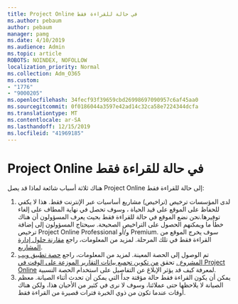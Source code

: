 ```yaml
---
title: Project Online في حالة للقراءة فقط
ms.author: pebaum
author: pebaum
manager: pamg
ms.date: 4/10/2019
ms.audience: Admin
ms.topic: article
ROBOTS: NOINDEX, NOFOLLOW
localization_priority: Normal
ms.collection: Adm_O365
ms.custom:
- "1776"
- "9000205"
ms.openlocfilehash: 34fecf93f39659cbd26998697090957c6af45aa0
ms.sourcegitcommit: 0f0186044a3597e42ad14c32ca58e7224344dcfa
ms.translationtype: MT
ms.contentlocale: ar-SA
ms.lasthandoff: 12/15/2019
ms.locfileid: "41969185"
---
```

# <a name="project-online-is-in-a-read-only-state"></a>Project Online في حالة للقراءة فقط

هناك ثلاثة أسباب شائعة لماذا قد يصل Project Online إلى حالة للقراءة فقط:

1. لدى المؤسسات ترخيص (تراخيص) مشاريع أساسيات عبر الإنترنت فقط. هذا لا يكفي للحفاظ على الموقع على قيد الحياة ، وسوف تحصل في نهاية المطاف على إلغاء توفيرها.نحن نضع الموقع في حالة للقراءة فقط بحيث يعرف المسؤولون أن هناك خطأ ما ويمكنهم الحصول على التراخيص الصحيحة. سيحتاج المسؤولون إلى إضافة ترخيص Project Online Professional و/أو Premium. سوف يخرج الموقع من القراءة فقط في تلك المرحلة. لمزيد من المعلومات، راجع [مقارنة حلول إدارة المشاريع](https://products.office.com/project/compare-microsoft-project-management-software?tab=1).
2. تم الوصول إلى الحصة المعينة. لمزيد من المعلومات، راجع [حصة تطبيق ويب المشروع .](https://docs.microsoft.com/projectonline/tune-project-online-performance#project-web-app-quota) تحقق [من تكوين تجميع بيانات التقارير الموزعة على الوقت في Project Online](https://docs.microsoft.com/ProjectOnline/configure-rollup-of-timephased-reporting-data-in-project-online?redirectSourcePath=%252fen-us%252farticle%252fConfigure-rollup-of-timephased-reporting-data-in-Project-Online-da8487fe-899e-4510-a264-e2ebc948928c) لمعرفة كيف قد يؤثر الإبلاغ عن التفاصيل على استخدام الحصة النسبية.
3. يمكن أن يكون القراءة فقط حالة مؤقتة جداً التي يمكن أن تحدث أثناء الصيانة. معظم الصيانة لا يلاحظها حتى عملائنا، وسوف لا نرى في كثير من الأحيان هذا، ولكن هناك أوقات عندما تكون من ذوي الخبرة فترات قصيرة من القراءة فقط.
